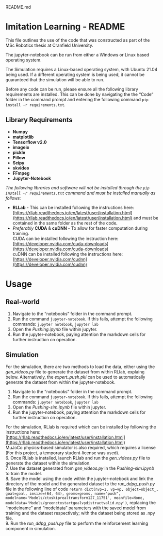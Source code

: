 ﻿   README.md 

Imitation Learning - README
===========================

This file outlines the use of the code that was constructed as part of the MSc Robotics thesis at Cranfield University.

The jupyter-notebook can be run from either a Windows or Linux based operating system.

The Simulation requires a Linux-based operating system, with Ubuntu 21.04 being used. If a different operating system is being used, it cannot be guaranteed that the simulation will be able to run.

Before any code can be run, please ensure all the following library requirements are installed. This can be done by navigating the the “Code” folder in the command prompt and entering the following command `pip install -r requirements.txt`.

Library Requirements
--------------------

*   **Numpy**
*   **matplotlib**
*   **Tensorflow v2.0**
*   **imageio**
*   **pickle**
*   **Pillow**
*   **Scipy**
*   **skvideo**
*   **FFmpeg**
*   **Jupyter-Notebook**

_The following libraries and software will not be installed through the `pip install -r requirements.txt` command and must be installed manually as follows:_

*   **RLLab** - This can be installed following the instructions here: [https://rllab.readthedocs.io/en/latest/user/installation.html](https://rllab.readthedocs.io/en/latest/user/installation.html) and must be contained in the same folder as the rest of the code.
*   _Preferably_ **CUDA** & **cuDNN** - To allow for faster computation during training.  
    CUDA can be installed following the instruction here: [https://developer.nvidia.com/cuda-downloads](https://developer.nvidia.com/cuda-downloads)  
    cuDNN can be installed following the instructions here: [https://developer.nvidia.com/cudnn](https://developer.nvidia.com/cudnn)

Usage
=====

Real-world
----------

1.  Navigate to the “notebooks” folder in the command prompt.
2.  Run the command `jupyter-notebook`. If this fails, attempt the following commands: `jupyter notebook`, `jupyter lab`
3.  Open the _Pushing.ipynb_ file within jupyter.
4.  Run the jupyter-notebook, paying attention the markdown cells for further instruction on operation.

Simulation
----------

For the simulation, there are two methods to load the data, either using the _gen\_videos.py_ file to generate the dataset from within RLlab, explaing below. Alternatively, the _expert\_push.pkl_ can be used to automatically generate the dataset from within the jupyter-notebook.

1.  Navigate to the “notebooks” folder in the command prompt.
2.  Run the command `jupyter-notebook`. If this fails, attempt the following commands: `jupyter notebook`, `jupyter lab`
3.  Open the _Pushing-sim.ipynb_ file within jupyter.
4.  Run the jupyter-notebook, paying attention the markdown cells for further instruction on operation.

For the simulation, RLlab is required which can be installed by following the instructions here: [https://rllab.readthedocs.io/en/latest/user/installation.html](https://rllab.readthedocs.io/en/latest/user/installation.html)  
MuJoCo physics-based simulator is also required, which requires a license (For this project, a temporary student-license was used).  
6\. Once RLlab is installed, launch RLlab and run the _gen\_videos.py_ file to generate the dataset within the simulation.  
7\. Use the dataset generated from _gen\_videos.py_ in the _Pushing-sim.ipynb_ to train the model.  
8\. Save the model using the code within the jupyter-notebook and link the directory of the model and the generated dataset to the _run\_ddpg\_push.py_ file in the following line of code `return dict(nvp=1, vp=vp, object=object_, goal=goal, imsize=(64, 64), geoms=geoms, name="push", modelname='Models/ctxskiprealtransform127_11751', meanfile=None, modeldata='Models/greenctxstartgoalvpdistractvalid.npy')`, replacing the “modelname” and “modeldata” parameters with the saved model from training and the dataset respectively; with the dataset being stored as .npy file.  
9\. Run the _run\_ddpg\_push.py_ file to perform the reinforcement learning component in simulation.
